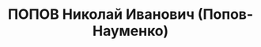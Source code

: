 ---
title: ПОПОВ Николай Иванович (Попов-Науменко)
description: "1897, ст. Незамаєвська, Краснодарський край, Російська Федерація, росіянин,\
  \ член ВКП(б), освіта вища, прож.: м. Краснодон, керуючий трестом «Краснодонвугілля»\
  \ \n  Військовою колегією Верховного суду СРСР 2 грудня 1937 р. засуджений до розстрілу.\
  \ \n  Реабілітований у 1956 р."
---